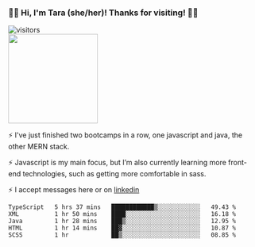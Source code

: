 ### 👋🏾 Hi, I'm Tara (she/her)! Thanks for visiting! 👋🏾
![visitors](https://visitor-badge.glitch.me/badge?page_id=qualmless)
<BR>
<img height="180em" src="https://github-readme-stats.vercel.app/api?username=qualmless&show_icons=true&hide_border=true&&count_private=true&include_all_commits=true" />

⚡️ I've just finished two bootcamps in a row, one javascript and java, the other MERN stack. 

⚡️ Javascript is my main focus, but I’m also currently learning more front-end technologies, such as getting more comfortable in sass. 

⚡️ I accept messages here or on <a href="https://www.linkedin.com/in/tarajdunmore/">linkedin</a>

<!--START_SECTION:waka-->
```text
TypeScript   5 hrs 37 mins   ████████████▒░░░░░░░░░░░░   49.43 % 
XML          1 hr 50 mins    ████░░░░░░░░░░░░░░░░░░░░░   16.18 % 
Java         1 hr 28 mins    ███▒░░░░░░░░░░░░░░░░░░░░░   12.95 % 
HTML         1 hr 14 mins    ██▓░░░░░░░░░░░░░░░░░░░░░░   10.87 % 
SCSS         1 hr            ██▒░░░░░░░░░░░░░░░░░░░░░░   08.85 % 
```
<!--END_SECTION:waka-->

<!--
**qualmless/qualmless** is a ✨ _special_ ✨ repository because its `README.md` (this file) appears on your GitHub profile.

Here are some ideas to get you started:
- 🔭 I’m currently working on ...
- 👯 I’m looking to collaborate on ...
- 🤔 I’m looking for help with ...
- 💬 Ask me about ...
- 📫 How to reach me: ...
- ⚡ Fun fact: ...
-->
